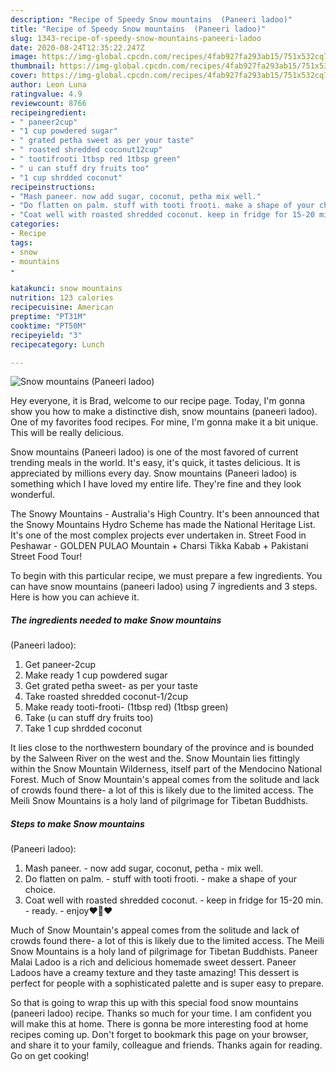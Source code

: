 ```yaml
---
description: "Recipe of Speedy Snow mountains  (Paneeri ladoo)"
title: "Recipe of Speedy Snow mountains  (Paneeri ladoo)"
slug: 1343-recipe-of-speedy-snow-mountains-paneeri-ladoo
date: 2020-08-24T12:35:22.247Z
image: https://img-global.cpcdn.com/recipes/4fab927fa293ab15/751x532cq70/snow-mountains-paneeri-ladoo-recipe-main-photo.jpg
thumbnail: https://img-global.cpcdn.com/recipes/4fab927fa293ab15/751x532cq70/snow-mountains-paneeri-ladoo-recipe-main-photo.jpg
cover: https://img-global.cpcdn.com/recipes/4fab927fa293ab15/751x532cq70/snow-mountains-paneeri-ladoo-recipe-main-photo.jpg
author: Leon Luna
ratingvalue: 4.9
reviewcount: 8766
recipeingredient:
- " paneer2cup"
- "1 cup powdered sugar"
- " grated petha sweet as per your taste"
- " roasted shredded coconut12cup"
- " tootifrooti 1tbsp red 1tbsp green"
- " u can stuff dry fruits too"
- "1 cup shrdded coconut"
recipeinstructions:
- "Mash paneer. now add sugar, coconut, petha mix well."
- "Do flatten on palm. stuff with tooti frooti. make a shape of your choice."
- "Coat well with roasted shredded coconut. keep in fridge for 15-20 min. ready. enjoy❤️💚❤️"
categories:
- Recipe
tags:
- snow
- mountains
- 

katakunci: snow mountains  
nutrition: 123 calories
recipecuisine: American
preptime: "PT31M"
cooktime: "PT50M"
recipeyield: "3"
recipecategory: Lunch

---
```



![Snow mountains
 (Paneeri ladoo)](https://img-global.cpcdn.com/recipes/4fab927fa293ab15/751x532cq70/snow-mountains-paneeri-ladoo-recipe-main-photo.jpg)

Hey everyone, it is Brad, welcome to our recipe page. Today, I'm gonna show you how to make a distinctive dish, snow mountains
 (paneeri ladoo). One of my favorites food recipes. For mine, I'm gonna make it a bit unique. This will be really delicious.

Snow mountains
 (Paneeri ladoo) is one of the most favored of current trending meals in the world. It's easy, it's quick, it tastes delicious. It is appreciated by millions every day. Snow mountains
 (Paneeri ladoo) is something which I have loved my entire life. They're fine and they look wonderful.

The Snowy Mountains - Australia&#39;s High Country. It&#39;s been announced that the Snowy Mountains Hydro Scheme has made the National Heritage List. It&#39;s one of the most complex projects ever undertaken in. Street Food in Peshawar - GOLDEN PULAO Mountain + Charsi Tikka Kabab + Pakistani Street Food Tour!


To begin with this particular recipe, we must prepare a few ingredients. You can have snow mountains
 (paneeri ladoo) using 7 ingredients and 3 steps. Here is how you can achieve it.

<!--inarticleads1-->

##### The ingredients needed to make Snow mountains
 (Paneeri ladoo):

1. Get  paneer-2cup
1. Make ready 1 cup powdered sugar
1. Get  grated petha sweet- as per your taste
1. Take  roasted shredded coconut-1/2cup
1. Make ready  tooti-frooti- (1tbsp red) (1tbsp green)
1. Take  (u can stuff dry fruits too)
1. Take 1 cup shrdded coconut


It lies close to the northwestern boundary of the province and is bounded by the Salween River on the west and the. Snow Mountain lies fittingly within the Snow Mountain Wilderness, itself part of the Mendocino National Forest. Much of Snow Mountain&#39;s appeal comes from the solitude and lack of crowds found there- a lot of this is likely due to the limited access. The Meili Snow Mountains is a holy land of pilgrimage for Tibetan Buddhists. 

<!--inarticleads2-->

##### Steps to make Snow mountains
 (Paneeri ladoo):

1. Mash paneer. - now add sugar, coconut, petha - mix well.
1. Do flatten on palm. - stuff with tooti frooti. - make a shape of your choice.
1. Coat well with roasted shredded coconut. - keep in fridge for 15-20 min. - ready. - enjoy❤️💚❤️


Much of Snow Mountain&#39;s appeal comes from the solitude and lack of crowds found there- a lot of this is likely due to the limited access. The Meili Snow Mountains is a holy land of pilgrimage for Tibetan Buddhists. Paneer Malai Ladoo is a rich and delicious homemade sweet dessert. Paneer Ladoos have a creamy texture and they taste amazing! This dessert is perfect for people with a sophisticated palette and is super easy to prepare. 

So that is going to wrap this up with this special food snow mountains
 (paneeri ladoo) recipe. Thanks so much for your time. I am confident you will make this at home. There is gonna be more interesting food at home recipes coming up. Don't forget to bookmark this page on your browser, and share it to your family, colleague and friends. Thanks again for reading. Go on get cooking!
